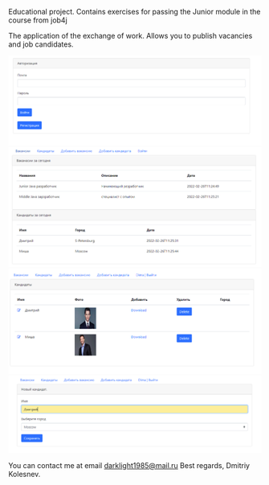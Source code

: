 Educational project. Contains exercises for passing the Junior module 
in the course from job4j

The application of the exchange of work. Allows you to publish vacancies and job candidates.

![ScreenShot](images/dreamjob4.PNG)
![ScreenShot](images/dreamjob1.PNG)
![ScreenShot](images/dreamjob2.PNG)
![ScreenShot](images/dreamjob3.PNG)

You can contact me at email darklight1985@mail.ru
Best regards,
Dmitriy Kolesnev.